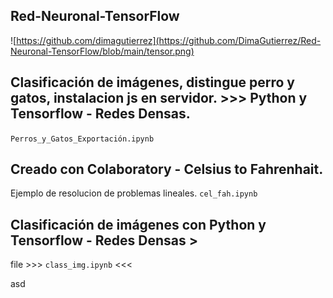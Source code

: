 ## Red-Neuronal-TensorFlow
![https://github.com/dimagutierrez](https://github.com/DimaGutierrez/Red-Neuronal-TensorFlow/blob/main/tensor.png)
## Clasificación de imágenes, distingue perro y gatos, instalacion js en servidor. >>> Python y Tensorflow - Redes Densas. 
`Perros_y_Gatos_Exportación.ipynb`

## Creado con Colaboratory - Celsius to Fahrenhait.
Ejemplo de resolucion de problemas lineales.
`cel_fah.ipynb`

## Clasificación de imágenes con Python y Tensorflow - Redes Densas >
file >>> `class_img.ipynb` <<<


asd


